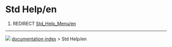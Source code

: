 # Std Help/en
1.  REDIRECT [Std_Help_Menu/en](Std_Help_Menu/en.md)



---
![](images/Button_right.svg) [documentation index](../README.md) > Std Help/en
